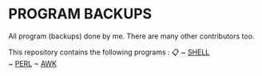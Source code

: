 # PROGRAM BACKUPS

All program (backups) done by me. There are many other contributors too. 

This repository contains the following programs :  :clipboard: 
    ~ [SHELL](https://github.com/Jimut123/prog_backups/tree/master/3rd_sem_sxc/SEM%3D%3D3)  
    ~ [PERL](https://github.com/Jimut123/prog_backups/tree/master/3rd_sem_sxc/SEM%3D%3D3)
    ~ [AWK](https://github.com/Jimut123/prog_backups/tree/master/3rd_sem_sxc/SEM%3D%3D3)




